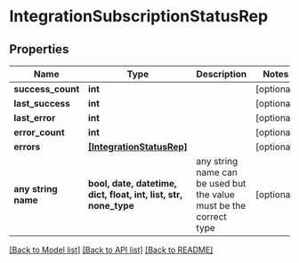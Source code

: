 # IntegrationSubscriptionStatusRep


## Properties
Name | Type | Description | Notes
------------ | ------------- | ------------- | -------------
**success_count** | **int** |  | [optional] 
**last_success** | **int** |  | [optional] 
**last_error** | **int** |  | [optional] 
**error_count** | **int** |  | [optional] 
**errors** | [**[IntegrationStatusRep]**](IntegrationStatusRep.md) |  | [optional] 
**any string name** | **bool, date, datetime, dict, float, int, list, str, none_type** | any string name can be used but the value must be the correct type | [optional]

[[Back to Model list]](../README.md#documentation-for-models) [[Back to API list]](../README.md#documentation-for-api-endpoints) [[Back to README]](../README.md)


